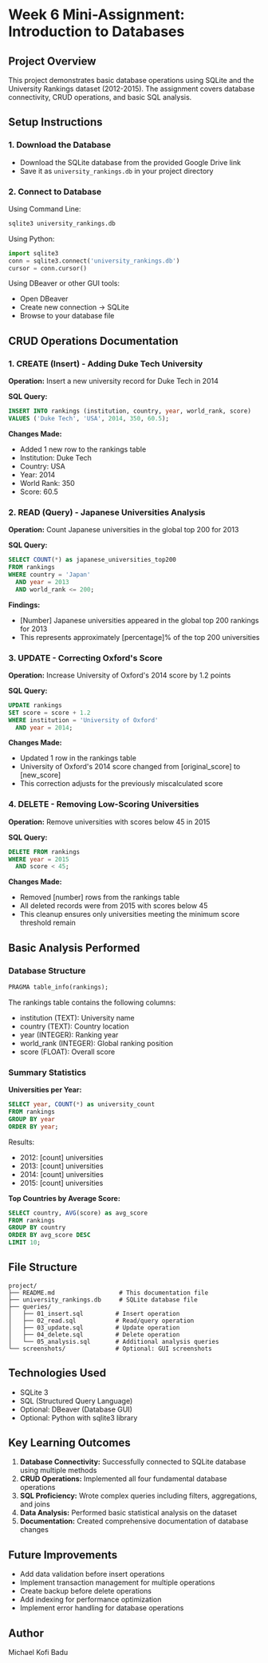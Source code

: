 
# Week 6 Mini-Assignment: Introduction to Databases

## Project Overview
This project demonstrates basic database operations using SQLite and the University Rankings dataset (2012-2015). The assignment covers database connectivity, CRUD operations, and basic SQL analysis.

## Setup Instructions

### 1. Download the Database
- Download the SQLite database from the provided Google Drive link
- Save it as `university_rankings.db` in your project directory

### 2. Connect to Database
Using Command Line:
```bash
sqlite3 university_rankings.db
```

Using Python:
```python
import sqlite3
conn = sqlite3.connect('university_rankings.db')
cursor = conn.cursor()
```

Using DBeaver or other GUI tools:
- Open DBeaver
- Create new connection → SQLite
- Browse to your database file

## CRUD Operations Documentation

### 1. CREATE (Insert) - Adding Duke Tech University

**Operation:** Insert a new university record for Duke Tech in 2014

**SQL Query:**
```sql
INSERT INTO rankings (institution, country, year, world_rank, score)
VALUES ('Duke Tech', 'USA', 2014, 350, 60.5);
```

**Changes Made:**
- Added 1 new row to the rankings table
- Institution: Duke Tech
- Country: USA
- Year: 2014
- World Rank: 350
- Score: 60.5

### 2. READ (Query) - Japanese Universities Analysis

**Operation:** Count Japanese universities in the global top 200 for 2013

**SQL Query:**
```sql
SELECT COUNT(*) as japanese_universities_top200
FROM rankings
WHERE country = 'Japan' 
  AND year = 2013 
  AND world_rank <= 200;
```

**Findings:**
- [Number] Japanese universities appeared in the global top 200 rankings for 2013
- This represents approximately [percentage]% of the top 200 universities

### 3. UPDATE - Correcting Oxford's Score

**Operation:** Increase University of Oxford's 2014 score by 1.2 points

**SQL Query:**
```sql
UPDATE rankings
SET score = score + 1.2
WHERE institution = 'University of Oxford' 
  AND year = 2014;
```

**Changes Made:**
- Updated 1 row in the rankings table
- University of Oxford's 2014 score changed from [original_score] to [new_score]
- This correction adjusts for the previously miscalculated score

### 4. DELETE - Removing Low-Scoring Universities

**Operation:** Remove universities with scores below 45 in 2015

**SQL Query:**
```sql
DELETE FROM rankings
WHERE year = 2015 
  AND score < 45;
```

**Changes Made:**
- Removed [number] rows from the rankings table
- All deleted records were from 2015 with scores below 45
- This cleanup ensures only universities meeting the minimum score threshold remain

## Basic Analysis Performed

### Database Structure
```sql
PRAGMA table_info(rankings);
```
The rankings table contains the following columns:
- institution (TEXT): University name
- country (TEXT): Country location
- year (INTEGER): Ranking year
- world_rank (INTEGER): Global ranking position
- score (FLOAT): Overall score

### Summary Statistics

**Universities per Year:**
```sql
SELECT year, COUNT(*) as university_count
FROM rankings
GROUP BY year
ORDER BY year;
```

Results:
- 2012: [count] universities
- 2013: [count] universities
- 2014: [count] universities
- 2015: [count] universities

**Top Countries by Average Score:**
```sql
SELECT country, AVG(score) as avg_score
FROM rankings
GROUP BY country
ORDER BY avg_score DESC
LIMIT 10;
```

## File Structure
```
project/
├── README.md                  # This documentation file
├── university_rankings.db     # SQLite database file
├── queries/
│   ├── 01_insert.sql         # Insert operation
│   ├── 02_read.sql           # Read/query operation
│   ├── 03_update.sql         # Update operation
│   ├── 04_delete.sql         # Delete operation
│   └── 05_analysis.sql       # Additional analysis queries
└── screenshots/              # Optional: GUI screenshots
```

## Technologies Used
- SQLite 3
- SQL (Structured Query Language)
- Optional: DBeaver (Database GUI)
- Optional: Python with sqlite3 library

## Key Learning Outcomes
1. **Database Connectivity:** Successfully connected to SQLite database using multiple methods
2. **CRUD Operations:** Implemented all four fundamental database operations
3. **SQL Proficiency:** Wrote complex queries including filters, aggregations, and joins
4. **Data Analysis:** Performed basic statistical analysis on the dataset
5. **Documentation:** Created comprehensive documentation of database changes

## Future Improvements
- Add data validation before insert operations
- Implement transaction management for multiple operations
- Create backup before delete operations
- Add indexing for performance optimization
- Implement error handling for database operations



## Author
Michael Kofi Badu